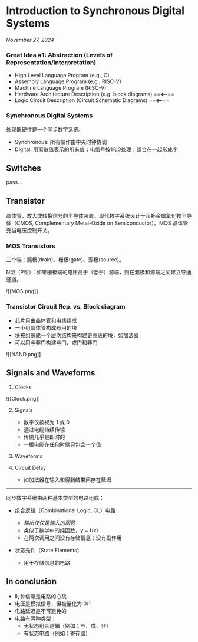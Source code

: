 # Introduction to Synchronous Digital Systems

*November 27, 2024*

### Great Idea #1: Abstraction (Levels of Representation/Interpretation)

- High Level Language Program (e.g., C)
- Assembly Language Program (e.g., RISC-V)  
- Machine Language Program (RISC-V) 
- Hardware Architecture Description (e.g. block diagrams)  ==**<--**==
- Logic Circuit Description (Circuit Schematic Diagrams)  ==**<--**==

### Synchronous Digital Systems

处理器硬件是一个同步数字系统。

- Synchronous: 所有操作由中央时钟协调
- Digital: 用离散值表示的所有值；电信号按1和0处理；组合在一起形成字

## Switches

pass...

## Transistor

晶体管，放大或转换信号的半导体装置。现代数字系统设计于互补金属氧化物半导体（CMOS, Complementary Metal-Oxide on Semiconductor）。MOS 晶体管充当电压控制开关。

### MOS Transistors

三个端：漏极(drain)、栅极(gate)、源极(source)。

N型（P型）：如果栅极端的电压高于（低于）源端，则在漏极和源端之间建立导通通道。

![[MOS.png]]

### Transistor Circuit Rep. vs. Block diagram

- 芯片只由晶体管和电线组成
- 一小组晶体管构成有用的块
- 块被组织成一个层次结构来构建更高级的块，如加法器
- 可以用与非门构建与门、或门和非门

![[NAND.png]]

## Signals and Waveforms

1. Clocks

![[Clock.png]]

2. Signals
	- 数字仅被视为 1 或 0 
	- 通过电缆持续传输
	- 传输几乎是即时的
	- 一根电缆在任何时候只包含一个值

3. Waveforms
4. Circuit Delay
	- 如加法器在输入和得到结果间存在延迟

---

同步数字系统由两种基本类型的电路组成：  

- 组合逻辑（Combinational Logic, CL）电路
	- *输出仅仅是输入的函数*
	- 类似于数学中的纯函数，y = f(x)
	- 在两次调用之间没有存储信息；没有副作用

- 状态元件（State Elements）
	- 用于存储信息的电路

## In conclusion

- 时钟信号是电路的心跳
- 电压是模拟信号，但被量化为 0/1  
- 电路延迟是不可避免的  
- 电路有两种类型：
	- 无状态组合逻辑（例如：与、或、非）
	- 有状态电路（例如：寄存器）
